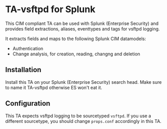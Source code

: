 # TA-vsftpd for Splunk

This CIM compliant TA can be used with Splunk (Enterprise Security) and provides
field extractions, aliases, eventtypes and tags for vsftpd logging.

It extracts fields and maps to the following Splunk CIM datamodels:

- Authentication
- Change analysis, for creation, reading, changng and deletion

## Installation

Install this TA on your Splunk (Enterprise Security) search head. Make sure to
name it TA-vsftpd otherwise ES won't eat it. 

## Configuration

This TA expects vsftpd logging to be sourcetyped `vsftpd`.  If you use a
different sourcetype, you should change `props.conf` accordingly in
this TA.

